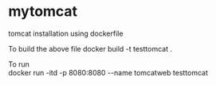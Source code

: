 # mytomcat

tomcat installation using dockerfile

To build the above file 
docker build -t testtomcat .

To run  
docker run -itd -p 8080:8080 --name tomcatweb testtomcat
